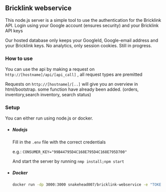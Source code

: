Bricklink webservice
--
This node.js server is a simple tool to use the authentication for the Bricklink API. Login using your Google account (ensures security) and your Bricklink API keys

Our hosted database only keeps your GoogleId, Google-email address and your Bricklink keys. No analytics, only session cookies. Still in progress. 
### How to use
You can use the api by making a request on `http://[hostname]/api/[api_call]` , all request types are premitted 

Requests on `http://[hostname]/[..]` will give you an overview in html/bootstrap. some function have already been added. (orders, inventory,search inventory, search status)

### Setup
You can either run using node.js or docker.

- ##### Nodejs
    Fill in the `.env` file with the correct credentials
    
    e.g.: `CONSUMER_KEY="99B44795D4C168E795D4C168E795D700"`
    
    And start the server by running `nmp install;npm start`
    
- ##### Docker
    ```bash
   docker run -dp 3000:3000 snakehead007/bricklink-webservice -e "TOKEN_VALUE=YOUR_TOKEN_VALUE" -e "TOKEN_SECRET=YOUR_TOKEN_SECRET" -e "CONSUMER_SECRET=YOUR_CONSUMER_SECRET" -e "CONSUMER_KEY=YOUR_CONSUMER_KEY"
    ```
